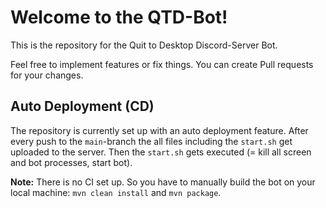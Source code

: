 # Welcome to the QTD-Bot!
This is the repository for the Quit to Desktop Discord-Server Bot.

Feel free to implement features or fix things. You can create Pull requests for your changes.

## Auto Deployment (CD)
The repository is currently set up with an auto deployment feature.
After every push to the `main`-branch the all files including the `start.sh` get uploaded to the server.
Then the `start.sh` gets executed (= kill all screen and bot processes, start bot).

**Note:** There is no CI set up. So you have to manually build the bot on your local machine: `mvn clean install` and `mvn package`.
